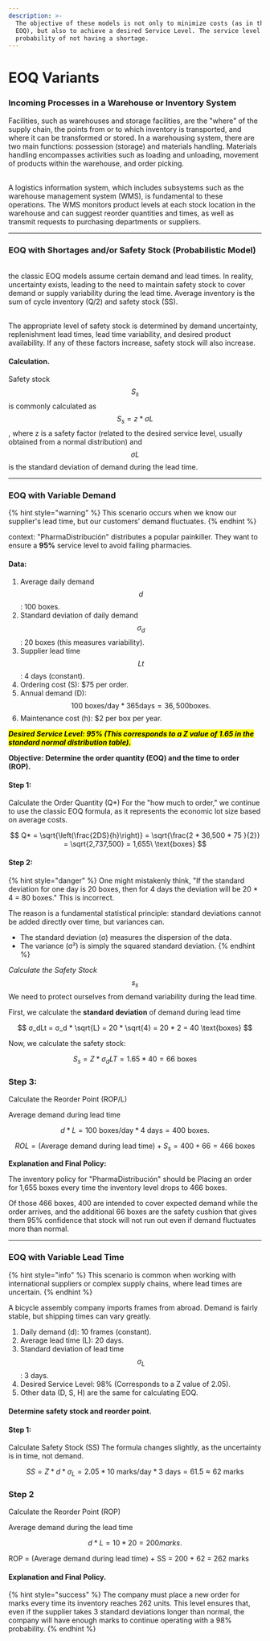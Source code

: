 ```yaml
---
description: >-
  The objective of these models is not only to minimize costs (as in the classic
  EOQ), but also to achieve a desired Service Level. The service level is the
  probability of not having a shortage.
---
```


# EOQ Variants

### Incoming Processes in a Warehouse or Inventory System 

Facilities, such as warehouses and storage facilities, are the "where" of the supply chain, the points from or to which inventory is transported, and where it can be transformed or stored. In a warehousing system, there are two main functions: possession (storage) and materials handling. Materials handling encompasses activities such as loading and unloading, movement of products within the warehouse, and order picking.

\
A logistics information system, which includes subsystems such as the warehouse management system (WMS), is fundamental to these operations. The WMS monitors product levels at each stock location in the warehouse and can suggest reorder quantities and times, as well as transmit requests to purchasing departments or suppliers.

***

### EOQ with Shortages and/or Safety Stock (Probabilistic Model)

\
the classic EOQ models assume certain demand and lead times. In reality, uncertainty exists, leading to the need to maintain safety stock to cover demand or supply variability during the lead time. Average inventory is the sum of cycle inventory (Q/2) and safety stock (SS).

\
The appropriate level of safety stock is determined by demand uncertainty, replenishment lead times, lead time variability, and desired product availability. If any of these factors increase, safety stock will also increase.

#### Calculation.

Safety stock $$S_s$$ is commonly calculated as $$S_s = z * σL$$, where z is a safety factor (related to the desired service level, usually obtained from a normal distribution) and $$σL$$ is the standard deviation of demand during the lead time.

***

### EOQ with Variable Demand

{% hint style="warning" %}
This scenario occurs when we know our supplier's lead time, but our customers' demand fluctuates.
{% endhint %}

context:  "PharmaDistribución" distributes a popular painkiller. They want to ensure a **95%** service level to avoid failing pharmacies.

#### Data:

1. Average daily demand $$d$$: 100 boxes.
2. Standard deviation of daily demand $$σ_d$$: 20 boxes (this measures variability).
3. Supplier lead time $$Lt$$: 4 days (constant).
4. Ordering cost (S): $75 per order.
5. Annual demand (D): $$100\  \text{boxes/day} * 365 \text{days} = 36,500 \text{boxes}.$$
6. Maintenance cost (h): $2 per box per year.

_<mark style="color:$success;">**Desired Service Level: 95% (This corresponds to a Z value of 1.65 in the standard normal distribution table).**</mark>_

**Objective: Determine the order quantity (EOQ) and the time to order (ROP).**

#### **Step 1:**&#x20;

Calculate the Order Quantity (Q\*) For the "how much to order," we continue to use the classic EOQ formula, as it represents the economic lot size based on average costs.&#x20;

$$
Q* = \sqrt{\left(\frac{2DS}{h}\right)} = \sqrt{\frac{2 * 36,500 * 75 }{2}} = \sqrt{2,737,500} = 1,655\ \text{boxes}
$$

#### Step 2:&#x20;

{% hint style="danger" %}
One might mistakenly think, "If the standard deviation for one day is 20 boxes, then for 4 days the deviation will be 20 \* 4 = 80 boxes." This is incorrect.

The reason is a fundamental statistical principle: standard deviations cannot be added directly over time, but variances can.

* The standard deviation (σ) measures the dispersion of the data.
* The variance (σ²) is simply the squared standard deviation.
{% endhint %}

_Calculate the Safety Stock_ $$s_s$$ We need to protect ourselves from demand variability during the lead time.

First, we calculate the **standard deviation** of demand during lead time&#x20;

$$
σ_dLt = σ_d * \sqrt{L} = 20 * \sqrt{4} = 20 * 2 = 40 \text{boxes}
$$

Now, we calculate the safety stock:&#x20;

$$
S_s = Z * σ_dLT = 1.65 * 40 = 66\  \text{boxes}
$$

### Step 3:&#x20;

Calculate the Reorder Point (ROP/L)

Average demand during lead time&#x20;

$$
d * L = 100\ \text{boxes/day} * 4\ \text{days} = 400\ \text{boxes}.
$$

$$
ROL = (\text{Average demand during lead time}) + S_s = 400 + 66 = 466\ \text{boxes}
$$

**Explanation and Final Policy:**&#x20;

The inventory policy for "PharmaDistribución" should be Placing an order for 1,655 boxes every time the inventory level drops to 466 boxes.

Of those 466 boxes, 400 are intended to cover expected demand while the order arrives, and the additional 66 boxes are the safety cushion that gives them 95% confidence that stock will not run out even if demand fluctuates more than normal.

***

### EOQ with Variable Lead Time&#x20;

{% hint style="info" %}
This scenario is common when working with international suppliers or complex supply chains, where lead times are uncertain.
{% endhint %}

A bicycle assembly company imports frames from abroad. Demand is fairly stable, but shipping times can vary greatly.

1. Daily demand (d): 10 frames (constant).
2. Average lead time (L): 20 days.
3. Standard deviation of lead time $$σ_L$$: 3 days.
4. Desired Service Level: 98% (Corresponds to a Z value of 2.05).
5. Other data (D, S, H) are the same for calculating EOQ.

#### Determine safety stock and reorder point.

#### Step 1:&#x20;

Calculate Safety Stock (SS) The formula changes slightly, as the uncertainty is in time, not demand.&#x20;

$$
SS = Z * d * σ_L = 2.05 * 10\ \text{marks/day} * 3\ \text{days} = 61.5 ≈ 62\  \text{marks}
$$

### Step 2&#x20;

Calculate the Reorder Point (ROP)

Average demand during the lead time&#x20;

$$
d * L = 10 * 20 = 200 marks.
$$

ROP = (Average demand during lead time) + SS = 200 + 62 = 262 marks

#### Explanation and Final Policy.

{% hint style="success" %}
The company must place a new order for marks every time its inventory reaches 262 units. This level ensures that, even if the supplier takes 3 standard deviations longer than normal, the company will have enough marks to continue operating with a 98% probability.
{% endhint %}
